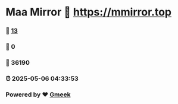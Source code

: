 # Maa Mirror :link: https://mmirror.top 
### :page_facing_up: [13](https://mmirror.top/tag.html) 
### :speech_balloon: 0 
### :hibiscus: 36190 
### :alarm_clock: 2025-05-06 04:33:53 
### Powered by :heart: [Gmeek](https://github.com/Meekdai/Gmeek)
